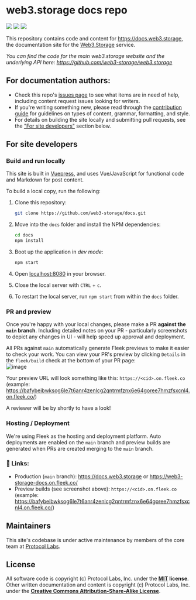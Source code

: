 # web3.storage docs repo

[![](https://img.shields.io/badge/made%20by-Protocol%20Labs-blue.svg)](https://protocol.ai)
[![](https://img.shields.io/badge/platform-VuePress-green.svg)](https://vuepress.vuejs.org/)
[![](https://img.shields.io/badge/deployed%20on-Fleek-ff69b4.svg)](http://fleek.co/)


This repository contains code and content for https://docs.web3.storage, the documentation site for the [Web3.Storage](https://web3.storage/) service.

_You can find the code for the main web3.storage website and the underlying API here: https://github.com/web3-storage/web3.storage_

## For documentation authors:
- Check this repo's [issues page](https://github.com/web3-storage/docs/issues) to see what items are in need of help, including content request issues looking for writers.
- If you're writing something new, please read through the [contribution guide](CONTRIBUTING.md) for guidelines on types of content, grammar, formatting, and style.
- For details on building the site locally and submitting pull requests, see the ["For site developers"](#for-site-developers) section below.


## For site developers

### Build and run locally

This site is built in [Vuepress](https://vuepress.vuejs.org/guide/), and uses Vue/JavaScript for functional code and Markdown for post content.

To build a local copy, run the following:

1. Clone this repository:

   ```bash
   git clone https://github.com/web3-storage/docs.git
   ```

1. Move into the `docs` folder and install the NPM dependencies:

   ```bash
   cd docs
   npm install
   ```

1. Boot up the application in _dev mode_:

   ```bash
   npm start
   ```

1. Open [localhost:8080](http://localhost:8080) in your browser.
1. Close the local server with `CTRL` + `c`.
1. To restart the local server, run `npm start` from within the `docs` folder.

### PR and preview

Once you're happy with your local changes, please make a PR **against the `main` branch**. Including detailed notes on your PR - particularly screenshots to depict any changes in UI - will help speed up approval and deployment.

All PRs against `main` automatically generate Fleek previews to make it easier to check your work. You can view your PR's preview by clicking `Details` in the `fleek/build` check at the bottom of your PR page:<br/>
![image](https://user-images.githubusercontent.com/1507828/110034382-9dbb5b80-7cf7-11eb-89a4-7772970677d3.png)

Your preview URL will look something like this: `https://<cid>.on.fleek.co` (example: https://bafybeibwksog6le7t6anr4zenlcg2qntrmfznx6e64goree7hmzfsxcnl4.on.fleek.co/)

A reviewer will be by shortly to have a look!

### Hosting / Deployment

We're using Fleek as the hosting and deployment platform.
Auto deployments are enabled on the `main` branch and preview builds are generated when PRs are created merging to the `main` branch.

### 🔗 Links:

- Production (`main` branch): https://docs.web3.storage or https://web3-storage-docs.on.fleek.co/
- Preview builds (see screenshot above): `https://<cid>.on.fleek.co` (example: https://bafybeibwksog6le7t6anr4zenlcg2qntrmfznx6e64goree7hmzfsxcnl4.on.fleek.co/)

## Maintainers

This site's codebase is under active maintenance by members of the core team at [Protocol Labs](https://protocol.ai/).

## License

All software code is copyright (c) Protocol Labs, Inc. under the **[MIT](LICENSE) license**. Other written documentation and content is copyright (c) Protocol Labs, Inc. under the [**Creative Commons Attribution-Share-Alike License**](https://creativecommons.org/licenses/by/4.0/).
